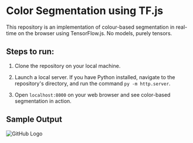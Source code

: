 # Color Segmentation using TF.js
This repository is an implementation of colour-based segmentation in real-time on the browser using TensorFlow.js. No models, purely tensors.

## Steps to run:

1. Clone the repository on your local machine.
   
2. Launch a local server. If you have Python installed, navigate to the repository's directory, and run the command ```py -m http.server```.
   
3. Open ```localhost:8000``` on your web browser and see color-based segmentation in action.

## Sample Output
![GitHub Logo](color-segmentation-tfjs.gif)
